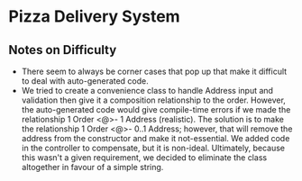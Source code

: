 # Pizza Delivery System

## Notes on Difficulty
- There seem to always be corner cases that pop up that make it difficult to deal with auto-generated code.
- We tried to create a convenience class to handle Address input and validation then give it a composition relationship to the order. However, the auto-generated code would give compile-time errors if we made the relationship 1 Order <@>- 1 Address (realistic). The solution is to make the relationship 1 Order <@>- 0..1 Address; however, that will remove the address from the constructor and make it not-essential. We added code in the controller to compensate, but it is non-ideal. Ultimately, because this wasn't a given requirement, we decided to eliminate the class altogether in favour of a simple string.